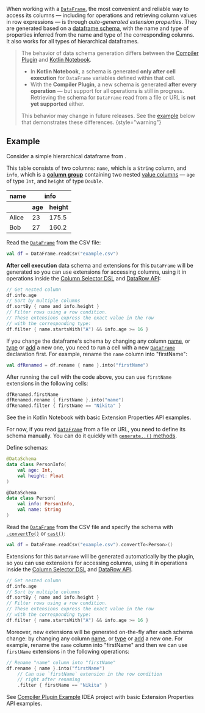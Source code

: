 [//]: # (title: Extension Properties API)

When working with a [`DataFrame`](DataFrame.md), the most convenient and reliable way 
to access its columns — including for operations and retrieving column values 
in row expressions — is through *auto-generated extension properties*.
They are generated based on a [dataframe schema](schemas.md),
with the name and type of properties inferred from the name and type of the corresponding columns.
It also works for all types of hierarchical dataframes.

> The behavior of data schema generation differs between the 
> [Compiler Plugin](Compiler-Plugin.md) and [Kotlin Notebook](SetupKotlinNotebook.md).
>
> * In **Kotlin Notebook**, a schema is generated **only after cell execution** for 
> `DataFrame` variables defined within that cell.
> * With the **Compiler Plugin**, a new schema is generated **after every operation**
> — but support for all operations is still in progress. 
> Retrieving the schema for `DataFrame` read from a file or URL is **not yet supported** either.
>
> This behavior may change in future releases. See the [example](#example) below that demonstrates these differences.
{style="warning"}

## Example

Consider a simple hierarchical dataframe from
<resource src="example.csv"></resource>.

This table consists of two columns: `name`, which is a `String` column, and `info`, 
which is a [**column group**](DataColumn.md#columngroup) containing two nested 
[value columns](DataColumn.md#valuecolumn) — 
`age` of type `Int`, and `height` of type `Double`.

<table>
  <thead>
    <tr>
      <th>name</th>
      <th colspan="2">info</th>
    </tr>
    <tr>
      <th></th>
      <th>age</th>
      <th>height</th>
    </tr>
  </thead>
  <tbody>
    <tr>
      <td>Alice</td>
      <td>23</td>
      <td>175.5</td>
    </tr>
    <tr>
      <td>Bob</td>
      <td>27</td>
      <td>160.2</td>
    </tr>
  </tbody>
</table>

<tabs>
<tab title="Kotlin Notebook">

Read the [`DataFrame`](DataFrame.md) from the CSV file:

```kotlin
val df = DataFrame.readCsv("example.csv")
```

**After cell execution** data schema and extensions for this `DataFrame` will be generated 
so you can use extensions for accessing columns, 
using it in operations inside the [Column Selector DSL](ColumnSelectors.md) 
and [DataRow API](DataRow.md):


```kotlin
// Get nested column
df.info.age
// Sort by multiple columns
df.sortBy { name and info.height }
// Filter rows using a row condition. 
// These extensions express the exact value in the row 
// with the corresponding type:
df.filter { name.startsWith("A") && info.age >= 16 }
```

If you change the dataframe's schema by changing any column [name](rename.md), 
or [type](convert.md) or [add](add.md) a new one, you need to 
run a cell with a new [`DataFrame`](DataFrame.md) declaration first. 
For example, rename the `name` column into "firstName":

```kotlin
val dfRenamed = df.rename { name }.into("firstName")
```

After running the cell with the code above, you can use `firstName` extensions in the following cells:

```kotlin
dfRenamed.firstName
dfRenamed.rename { firstName }.into("name")
dfRenamed.filter { firstName == "Nikita" }
```

See the [](quickstart.md) in Kotlin Notebook with basic Extension Properties API examples.

</tab>
<tab title="Compiler Plugin">

For now, if you read [`DataFrame`](DataFrame.md) from a file or URL, you need to define its schema manually. 
You can do it quickly with [`generate..()` methods](DataSchemaGenerationMethods.md).

Define schemas:
```kotlin
@DataSchema
data class PersonInfo(
    val age: Int,
    val height: Float
)

@DataSchema
data class Person(
    val info: PersonInfo,
    val name: String
)
```

Read the [`DataFrame`](DataFrame.md) from the CSV file and specify the schema with 
[`.convertTo()`](convertTo.md) or [`cast()`](cast.md):

```kotlin
val df = DataFrame.readCsv("example.csv").convertTo<Person>()
```

Extensions for this `DataFrame` will be generated automatically by the plugin, 
so you can use extensions for accessing columns, 
using it in operations inside the [Column Selector DSL](ColumnSelectors.md)
and [DataRow API](DataRow.md).


```kotlin
// Get nested column
df.info.age
// Sort by multiple columns
df.sortBy { name and info.height }
// Filter rows using a row condition. 
// These extensions express the exact value in the row 
// with the corresponding type:
df.filter { name.startsWith("A") && info.age >= 16 }
```

Moreover, new extensions will be generated on-the-fly after each schema change: 
by changing any column [name](rename.md),
or [type](convert.md) or [add](add.md) a new one.
For example, rename the `name` column into "firstName" and then we can use `firstName` extensions
in the following operations:

```kotlin
// Rename "name" column into "firstName"
df.rename { name }.into("firstName")
    // Can use `firstName` extension in the row condition 
    // right after renaming
    .filter { firstName == "Nikita" }
```

See [Compiler Plugin Example](https://github.com/Kotlin/dataframe/tree/plugin_example/examples/kotlin-dataframe-plugin-example) 
IDEA project with basic Extension Properties API examples.
</tab>
</tabs>
